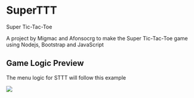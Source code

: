 # SuperTTT
Super Tic-Tac-Toe

A project by Migmac and Afonsocrg to make the Super Tic-Tac-Toe game using Nodejs, Bootstrap and JavaScript



## Game Logic Preview
The menu logic for STTT will follow this example

<img src="https://docs.google.com/drawings/d/e/2PACX-1vQ4kfhbAo2Q8wTcexaLC-U3xgVmAdMtc2Fmft4_QYSs2c-8S8PtJqcIkxbyV5Rn_r3a7zQQdqkXZx0j/pub?w=3860&amp;h=2475">
